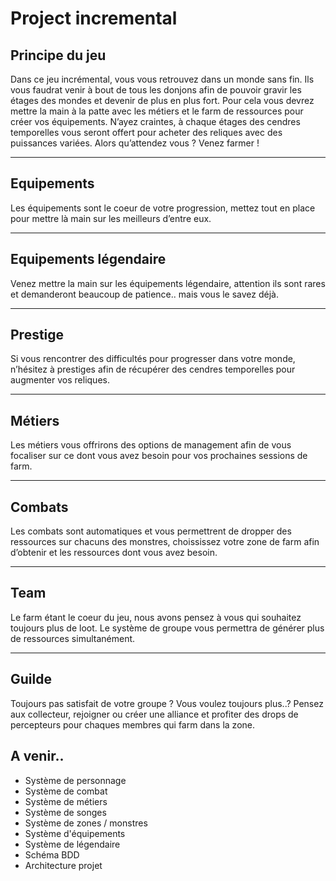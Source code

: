 # Project incremental

## Principe du jeu

Dans ce jeu incrémental, vous vous retrouvez dans un monde sans fin.
Ils vous faudrat venir à bout de tous les donjons afin de pouvoir gravir les étages des mondes et devenir de plus en plus fort.
Pour cela vous devrez mettre la main à la patte avec les métiers et le farm de ressources pour créer vos équipements.
N’ayez craintes, à chaque étages des cendres temporelles vous seront offert pour acheter des reliques avec des puissances variées.
Alors qu’attendez vous ? Venez farmer !

---

## Equipements

Les équipements sont le coeur de votre progression, mettez tout en place pour mettre là main sur les meilleurs d’entre eux.

---

## Equipements légendaire

Venez mettre la main sur les équipements légendaire, attention ils sont rares et demanderont beaucoup de patience.. mais vous le savez déjà.

---

## Prestige

Si vous rencontrer des difficultés pour progresser dans votre monde, n’hésitez à prestiges afin de récupérer des cendres temporelles pour augmenter vos reliques.

---

## Métiers

Les métiers vous offrirons des options de management afin de vous focaliser sur ce dont vous avez besoin pour vos prochaines sessions de farm.

---

## Combats

Les combats sont automatiques et vous permettrent de dropper des ressources sur chacuns des monstres, choississez votre zone de farm afin d’obtenir et les ressources dont vous avez besoin.

---

## Team

Le farm étant le coeur du jeu, nous avons pensez à vous qui souhaitez toujours plus de loot. Le système de groupe vous permettra de générer plus de ressources simultanément.

---

## Guilde

Toujours pas satisfait de votre groupe ? Vous voulez toujours plus..? Pensez aux collecteur, rejoigner ou créer une alliance et profiter des drops de percepteurs pour chaques membres qui farm dans la zone.



## A venir..

- Système de personnage
- Système de combat
- Système de métiers
- Système de songes
- Système de zones / monstres
- Système d'équipements
- Système de légendaire
- Schéma BDD
- Architecture projet
